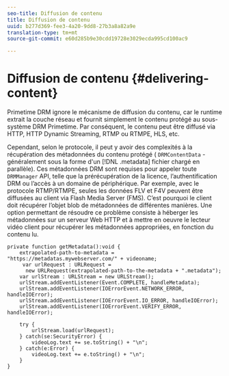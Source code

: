 ```yaml
---
seo-title: Diffusion de contenu
title: Diffusion de contenu
uuid: b277d369-fee3-4a20-9dd8-27b3a8a82a9e
translation-type: tm+mt
source-git-commit: e60d285b9e30cdd19728e3029ecda995cd100ac9

---
```



# Diffusion de contenu {#delivering-content}

Primetime DRM ignore le mécanisme de diffusion du contenu, car le runtime extrait la couche réseau et fournit simplement le contenu protégé au sous-système DRM Primetime. Par conséquent, le contenu peut être diffusé via HTTP, HTTP Dynamic Streaming, RTMP ou RTMPE, HLS, etc.

Cependant, selon le protocole, il peut y avoir des complexités à la récupération des métadonnées du contenu protégé ( `DRMContentData` - généralement sous la forme d&#39;un [!DNL .metadata] fichier chargé en parallèle). Ces métadonnées DRM sont requises pour appeler toute `DRMManager` API, telle que la prérécupération de la licence, l’authentification DRM ou l’accès à un domaine de périphérique. Par exemple, avec le protocole RTMP/RTMPE, seules les données FLV et F4V peuvent être diffusées au client via Flash Media Server (FMS). C’est pourquoi le client doit récupérer l’objet blob de métadonnées de différentes manières. Une option permettant de résoudre ce problème consiste à héberger les métadonnées sur un serveur Web HTTP et à mettre en oeuvre le lecteur vidéo client pour récupérer les métadonnées appropriées, en fonction du contenu lu.

```
private function getMetadata():void { 
    extrapolated-path-to-metadata = "https://metadatas.mywebserver.com/" + videoname; 
     var urlRequest : URLRequest =  
      new URLRequest(extrapolated-path-to-the-metadata + ".metadata");  
    var urlStream : URLStream = new URLStream();  
    urlStream.addEventListener(Event.COMPLETE, handleMetadata);  
    urlStream.addEventListener(IOErrorEvent.NETWORK_ERROR, handleIOError);  
    urlStream.addEventListener(IOErrorEvent.IO_ERROR, handleIOError);  
    urlStream.addEventListener(IOErrorEvent.VERIFY_ERROR, handleIOError);  
 
    try { 
        urlStream.load(urlRequest);  
    } catch(se:SecurityError) { 
        videoLog.text += se.toString() + "\n";  
    } catch(e:Error) { 
        videoLog.text += e.toString() + "\n";  
    } 
} 
```

